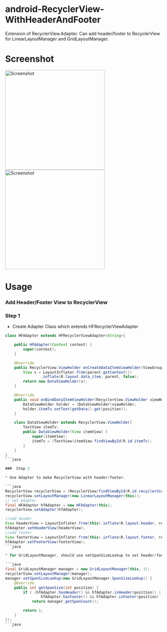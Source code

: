 # android-RecyclerView-WithHeaderAndFooter
Extension of RecyclerView.Adapter. Can add header/footer to RecyclerView for LinearLayoutManager and GridLayoutManager.

# Screenshot
<p>
   <img src="https://raw.github.com/u3breeze/android-RecyclerView-WithHeaderAndFooter/master/screenshot_list.png" width="320" alt="Screenshot"/>
   <img src="https://raw.github.com/u3breeze/android-RecyclerView-WithHeaderAndFooter/master/screenshot_grid.png" width="320" alt="Screenshot"/>
</p>

# Usage

###  Add Header/Footer View to RecyclerView
###  Step 1

* Create Adapter Class which extends HFRecyclerViewAdapter

```java
class HFAdapter extends HFRecyclerViewAdapter<String>{

    public HFAdapter(Context context) {
        super(context);
    }

    @Override
    public RecyclerView.ViewHolder onCreateDataItemViewHolder(ViewGroup parent, int viewType) {
        View v = LayoutInflater.from(parent.getContext())
                .inflate(R.layout.data_item, parent, false);
        return new DataViewHolder(v);
    }

    @Override
    public void onBindDataItemViewHolder(RecyclerView.ViewHolder viewHolder, int position) {
        DataViewHolder holder = (DataViewHolder)viewHolder;
        holder.itemTv.setText(getData().get(position));
    }

    class DataViewHolder extends RecyclerView.ViewHolder{
        TextView itemTv;
        public DataViewHolder(View itemView) {
            super(itemView);
            itemTv = (TextView)itemView.findViewById(R.id.itemTv);
        }
    }
}
```java

###  Step 2

* Use Adapter to make RecyclerView with header/footer.

```java
RecyclerView recyclerView = (RecyclerView)findViewById(R.id.recyclerView);
recyclerView.setLayoutManager(new LinearLayoutManager(this));
// set Adapter
final HFAdapter hfAdapter = new HFAdapter(this);
recyclerView.setAdapter(hfAdapter);

//add header
View headerView = LayoutInflater.from(this).inflate(R.layout.header, recyclerView, false);
hfAdapter.setHeaderView(headerView);
//add footer
View footerView = LayoutInflater.from(this).inflate(R.layout.footer, recyclerView, false);
hfAdapter.setFooterView(footerView);
```java

* for GridLayoutManager, should use setSpanSizeLookup to set header/footer's spanCount.

```java
final GridLayoutManager manager = new GridLayoutManager(this, 3);
recyclerView.setLayoutManager(manager);
manager.setSpanSizeLookup(new GridLayoutManager.SpanSizeLookup() {
    @Override
    public int getSpanSize(int position) {
        if ( (hfAdapter.hasHeader() && hfAdapter.isHeader(position)) ||
                hfAdapter.hasFooter() && hfAdapter.isFooter(position) )
            return manager.getSpanCount();

        return 1;
    }
});
```java
